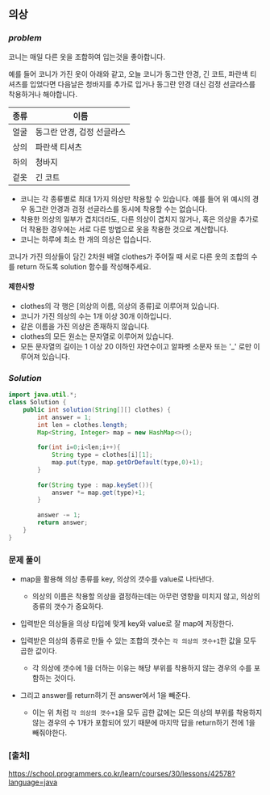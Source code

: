 ## **의상**


### ***problem***
코니는 매일 다른 옷을 조합하여 입는것을 좋아합니다.

예를 들어 코니가 가진 옷이 아래와 같고, 오늘 코니가 동그란 안경, 긴 코트, 파란색 티셔츠를 입었다면 다음날은 청바지를 추가로 입거나 동그란 안경 대신 검정 선글라스를 착용하거나 해야합니다.

<table class="table">
        <thead><tr>
<th>종류</th>
<th>이름</th>
</tr>
</thead>
        <tbody><tr>
<td>얼굴</td>
<td>동그란 안경, 검정 선글라스</td>
</tr>
<tr>
<td>상의</td>
<td>파란색 티셔츠</td>
</tr>
<tr>
<td>하의</td>
<td>청바지</td>
</tr>
<tr>
<td>겉옷</td>
<td>긴 코트</td>
</tr>
</tbody>
</table>

- 코니는 각 종류별로 최대 1가지 의상만 착용할 수 있습니다. 예를 들어 위 예시의 경우 동그란 안경과 검정 선글라스를 동시에 착용할 수는 없습니다.
- 착용한 의상의 일부가 겹치더라도, 다른 의상이 겹치지 않거나, 혹은 의상을 추가로 더 착용한 경우에는 서로 다른 방법으로 옷을 착용한 것으로 계산합니다.
- 코니는 하루에 최소 한 개의 의상은 입습니다.

코니가 가진 의상들이 담긴 2차원 배열 clothes가 주어질 때 서로 다른 옷의 조합의 수를 return 하도록 solution 함수를 작성해주세요.

#### **제한사항**
- clothes의 각 행은 [의상의 이름, 의상의 종류]로 이루어져 있습니다.
- 코니가 가진 의상의 수는 1개 이상 30개 이하입니다.
- 같은 이름을 가진 의상은 존재하지 않습니다.
- clothes의 모든 원소는 문자열로 이루어져 있습니다.
- 모든 문자열의 길이는 1 이상 20 이하인 자연수이고 알파벳 소문자 또는 '_' 로만 이루어져 있습니다.

### ***Solution***
``` java
import java.util.*;
class Solution {
    public int solution(String[][] clothes) {
        int answer = 1;
        int len = clothes.length;
        Map<String, Integer> map = new HashMap<>();
        
        for(int i=0;i<len;i++){
            String type = clothes[i][1];
            map.put(type, map.getOrDefault(type,0)+1);
        }
        
        for(String type : map.keySet()){
            answer *= map.get(type)+1;
        }
        
        answer -= 1;
        return answer;
    }
}
```
### **문제 풀이** 
- map을 활용해 의상 종류를 key, 의상의 갯수를 value로 나타낸다.
    - 의상의 이름은 착용할 의상을 결정하는데는 아무런 영향을 미치지 않고, 의상의 종류의 갯수가 중요하다.
- 입력받은 의상들을 의상 타입에 맞게 key와 value로 잘 map에 저장한다.

- 입력받은 의상의 종류로 만들 수 있는 조합의 갯수는 `각 의상의 갯수+1`한 값을 모두 곱한 값이다.
    - 각 의상에 갯수에 1을 더하는 이유는 해당 부위를 착용하지 않는 경우의 수를 포함하는 것이다.
- 그리고 answer를 return하기 전 answer에서 1을 빼준다.
    - 이는 위 처럼 `각 의상의 갯수+1`을 모두 곱한 값에는 모든 의상의 부위를 착용하지 않는 경우의 수 1개가 포함되어 있기 때문에 마지막 답을 return하기 전에 1을 빼줘야한다.
    
### **[출처]**
https://school.programmers.co.kr/learn/courses/30/lessons/42578?language=java